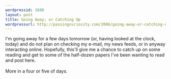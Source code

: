 ```yaml
---
wordpressid: 1680
layout: post
title: Going Away; or Catching Up
wordpressurl: http://passingcuriosity.com/2006/going-away-or-catching-up/
---
```

I'm going away for a few days tomorrow (or, having looked at the clock, today) and do not plan on checking my e-mail, my news feeds, or in anyway interacting online. Hopefully, this'll give me a chance to catch up on some reading and get to some of the half-dozen papers I've been wanting to read and post here.<br /><br />More in a four or five of days.
